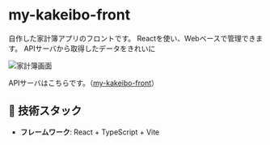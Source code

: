# my-kakeibo-front

自作した家計簿アプリのフロントです。
Reactを使い、Webベースで管理できます。
APIサーバから取得したデータをきれいに

![家計簿画面](https://i.gyazo.com/b5a6fa6f3dc72efec9f37aca0c72dde4.png)

APIサーバはこちらです。（[my-kakeibo-front](https://github.com/KUNKUN2121/my_kakeibo_front)）

## 🔧 技術スタック

- **フレームワーク**: React + TypeScript + Vite